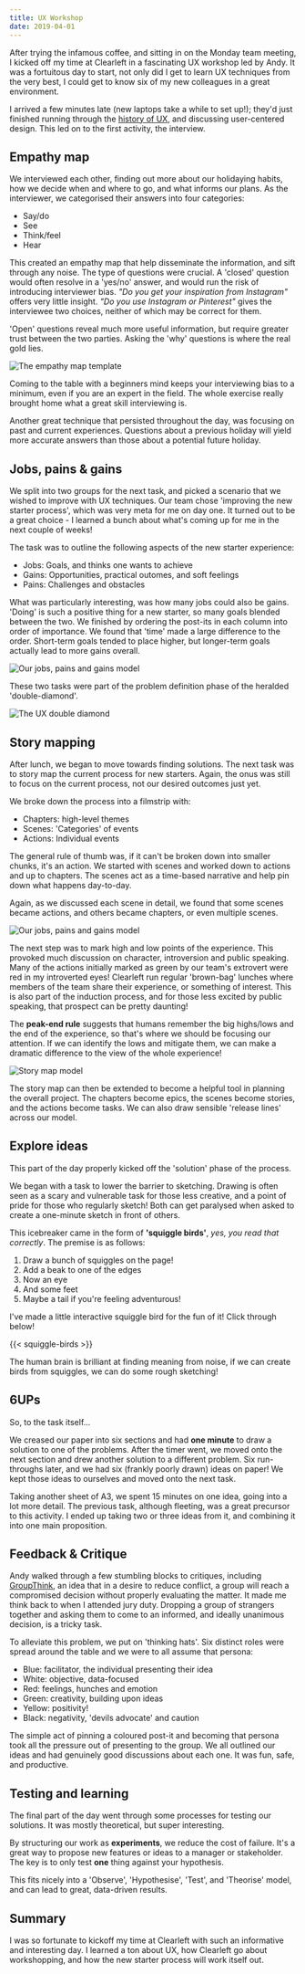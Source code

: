 ```yaml
---
title: UX Workshop
date: 2019-04-01
---
```


After trying the infamous coffee, and sitting in on the Monday team meeting, I kicked off my time at Clearleft in a fascinating UX workshop led by Andy. It was a fortuitous day to start, not only did I get to learn UX techniques from the very best, I could get to know six of my new colleagues in a great environment.

I arrived a few minutes late (new laptops take a while to set up!); they'd just finished running through the [history of UX](https://clearleft.com/posts/ux-short-history), and discussing user-centered design. This led on to the first activity, the interview.

## Empathy map

We interviewed each other, finding out more about our holidaying habits, how we decide when and where to go, and what informs our plans. As the interviewer, we categorised their answers into four categories:

- Say/do
- See
- Think/feel
- Hear

This created an empathy map that help disseminate the information, and sift through any noise. The type of questions were crucial. A 'closed' question would often resolve in a 'yes/no' answer, and would run the risk of introducing interviewer bias. _"Do you get your inspiration from Instagram"_ offers very little insight. _"Do you use Instagram or Pinterest"_ gives the interviewee two choices, neither of which may be correct for them.

'Open' questions reveal much more useful information, but require greater trust between the two parties. Asking the 'why' questions is where the real gold lies.

![The empathy map template](/images/blog/ux-workshop-empathy-map.png)

Coming to the table with a beginners mind keeps your interviewing bias to a minimum, even if you are an expert in the field. The whole exercise really brought home what a great skill interviewing is.

Another great technique that persisted throughout the day, was focusing on past and current experiences. Questions about a previous holiday will yield more accurate answers than those about a potential future holiday.

## Jobs, pains & gains

We split into two groups for the next task, and picked a scenario that we wished to improve with UX techniques. Our team chose 'improving the new starter process', which was very meta for me on day one. It turned out to be a great choice - I learned a bunch about what's coming up for me in the next couple of weeks!

The task was to outline the following aspects of the new starter experience:

- Jobs: Goals, and thinks one wants to achieve
- Gains: Opportunities, practical outomes, and soft feelings
- Pains: Challenges and obstacles

What was particularly interesting, was how many jobs could also be gains. 'Doing' is such a positive thing for a new starter, so many goals blended between the two. We finished by ordering the post-its in each column into order of importance. We found that 'time' made a large difference to the order. Short-term goals tended to place higher, but longer-term goals actually lead to more gains overall.

![Our jobs, pains and gains model](/images/blog/ux-workshop-jobs-gains-pains.jpg)

These two tasks were part of the problem definition phase of the heralded 'double-diamond'.

![The UX double diamond](/images/blog/ux-workshop-double-diamond.png)

## Story mapping

After lunch, we began to move towards finding solutions. The next task was to story map the current process for new starters. Again, the onus was still to focus on the current process, not our desired outcomes just yet.

We broke down the process into a filmstrip with:

- Chapters: high-level themes
- Scenes: 'Categories' of events
- Actions: Individual events

The general rule of thumb was, if it can't be broken down into smaller chunks, it's an action. We started with scenes and worked down to actions and up to chapters. The scenes act as a time-based narrative and help pin down what happens day-to-day.

Again, as we discussed each scene in detail, we found that some scenes became actions, and others became chapters, or even multiple scenes.

![Our jobs, pains and gains model](/images/blog/ux-workshop-story-map.jpg)

The next step was to mark high and low points of the experience. This provoked much discussion on character, introversion and public speaking. Many of the actions initially marked as green by our team's extrovert were red in my introverted eyes! Clearleft run regular 'brown-bag' lunches where members of the team share their experience, or something of interest. This is also part of the induction process, and for those less excited by public speaking, that prospect can be pretty daunting!

The **peak-end rule** suggests that humans remember the big highs/lows and the end of the experience, so that's where we should be focusing our attention. If we can identify the lows and mitigate them, we can make a dramatic difference to the view of the whole experience!

![Story map model](/images/blog/ux-workshop-story-map.png)

The story map can then be extended to become a helpful tool in planning the overall project. The chapters become epics, the scenes become stories, and the actions become tasks. We can also draw sensible 'release lines' across our model.

## Explore ideas

This part of the day properly kicked off the 'solution' phase of the process.

We began with a task to lower the barrier to sketching. Drawing is often seen as a scary and vulnerable task for those less creative, and a point of pride for those who regularly sketch! Both can get paralysed when asked to create a one-minute sketch in front of others.

This icebreaker came in the form of **'squiggle birds'**, _yes, you read that correctly_. The premise is as follows:

1. Draw a bunch of squiggles on the page!
2. Add a beak to one of the edges
3. Now an eye
4. And some feet
5. Maybe a tail if you're feeling adventurous!

I've made a little interactive squiggle bird for the fun of it! Click through below!

{{< squiggle-birds >}}

The human brain is brilliant at finding meaning from noise, if we can create birds from squiggles, we can do some rough sketching!

## 6UPs

So, to the task itself...

We creased our paper into six sections and had **one minute** to draw a solution to one of the problems. After the timer went, we moved onto the next section and drew another solution to a different problem. Six run-throughs later, and we had six (frankly poorly drawn) ideas on paper! We kept those ideas to ourselves and moved onto the next task.

Taking another sheet of A3, we spent 15 minutes on one idea, going into a lot more detail. The previous task, although fleeting, was a great precursor to this activity. I ended up taking two or three ideas from it, and combining it into one main proposition.

## Feedback & Critique

Andy walked through a few stumbling blocks to critiques, including [GroupThink](https://en.wikipedia.org/wiki/Groupthink), an idea that in a desire to reduce conflict, a group will reach a compromised decision without properly evaluating the matter. It made me think back to when I attended jury duty. Dropping a group of strangers together and asking them to come to an informed, and ideally unanimous decision, is a tricky task.

To alleviate this problem, we put on 'thinking hats'. Six distinct roles were spread around the table and we were to all assume that persona:

- Blue: facilitator, the individual presenting their idea
- White: objective, data-focused
- Red: feelings, hunches and emotion
- Green: creativity, building upon ideas
- Yellow: positivity!
- Black: negativity, 'devils advocate' and caution

The simple act of pinning a coloured post-it and becoming that persona took all the pressure out of presenting to the group. We all outlined our ideas and had genuinely good discussions about each one. It was fun, safe, and productive.

## Testing and learning

The final part of the day went through some processes for testing our solutions. It was mostly theoretical, but super interesting.

By structuring our work as **experiments**, we reduce the cost of failure. It's a great way to propose new features or ideas to a manager or stakeholder. The key is to only test **one** thing against your hypothesis.

This fits nicely into a 'Observe', 'Hypothesise', 'Test', and 'Theorise' model, and can lead to great, data-driven results.

## Summary

I was so fortunate to kickoff my time at Clearleft with such an informative and interesting day. I learned a ton about UX, how Clearleft go about workshopping, and how the new starter process will work itself out.
